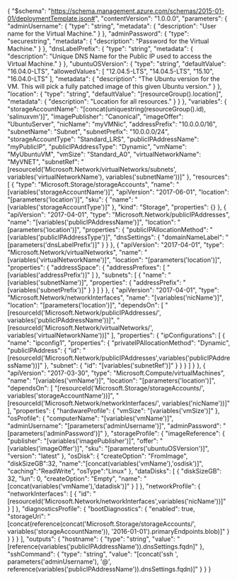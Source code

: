 {
    "$schema": "https://schema.management.azure.com/schemas/2015-01-01/deploymentTemplate.json#",
    "contentVersion": "1.0.0.0",
    "parameters": {
      "adminUsername": {
        "type": "string",
        "metadata": {
          "description": "User name for the Virtual Machine."
        }
      },
      "adminPassword": {
        "type": "securestring",
        "metadata": {
          "description": "Password for the Virtual Machine."
        }
      },
      "dnsLabelPrefix": {
        "type": "string",
        "metadata": {
          "description": "Unique DNS Name for the Public IP used to access the Virtual Machine."
        }
      },
      "ubuntuOSVersion": {
        "type": "string",
        "defaultValue": "16.04.0-LTS",
        "allowedValues": [
          "12.04.5-LTS",
          "14.04.5-LTS",
          "15.10",
          "16.04.0-LTS"
        ],
        "metadata": {
          "description": "The Ubuntu version for the VM. This will pick a fully patched image of this given Ubuntu version."
        }
      },
      "location": {
        "type": "string",
        "defaultValue": "[resourceGroup().location]",
        "metadata": {
          "description": "Location for all resources."
        }
      }
    },
    "variables": {
      "storageAccountName": "[concat(uniquestring(resourceGroup().id), 'salinuxvm')]",
      "imagePublisher": "Canonical",
      "imageOffer": "UbuntuServer",
      "nicName": "myVMNic",
      "addressPrefix": "10.0.0.0/16",
      "subnetName": "Subnet",
      "subnetPrefix": "10.0.0.0/24",
      "storageAccountType": "Standard_LRS",
      "publicIPAddressName": "myPublicIP",
      "publicIPAddressType": "Dynamic",
      "vmName": "MyUbuntuVM",
      "vmSize": "Standard_A0",
      "virtualNetworkName": "MyVNET",
      "subnetRef": "[resourceId('Microsoft.Network/virtualNetworks/subnets', variables('virtualNetworkName'), variables('subnetName'))]"
    },
    "resources": [
      {
        "type": "Microsoft.Storage/storageAccounts",
        "name": "[variables('storageAccountName')]",
        "apiVersion": "2017-06-01",
        "location": "[parameters('location')]",
        "sku": {
          "name": "[variables('storageAccountType')]"
        },
        "kind": "Storage",
        "properties": {}
      },
      {
        "apiVersion": "2017-04-01",
        "type": "Microsoft.Network/publicIPAddresses",
        "name": "[variables('publicIPAddressName')]",
        "location": "[parameters('location')]",
        "properties": {
          "publicIPAllocationMethod": "[variables('publicIPAddressType')]",
          "dnsSettings": {
            "domainNameLabel": "[parameters('dnsLabelPrefix')]"
          }
        }
      },
      {
        "apiVersion": "2017-04-01",
        "type": "Microsoft.Network/virtualNetworks",
        "name": "[variables('virtualNetworkName')]",
        "location": "[parameters('location')]",
        "properties": {
          "addressSpace": {
            "addressPrefixes": [
              "[variables('addressPrefix')]"
            ]
          },
          "subnets": [
            {
              "name": "[variables('subnetName')]",
              "properties": {
                "addressPrefix": "[variables('subnetPrefix')]"
              }
            }
          ]
        }
      },
      {
        "apiVersion": "2017-04-01",
        "type": "Microsoft.Network/networkInterfaces",
        "name": "[variables('nicName')]",
        "location": "[parameters('location')]",
        "dependsOn": [
          "[resourceId('Microsoft.Network/publicIPAddresses/', variables('publicIPAddressName'))]",
          "[resourceId('Microsoft.Network/virtualNetworks/', variables('virtualNetworkName'))]"
        ],
        "properties": {
          "ipConfigurations": [
            {
              "name": "ipconfig1",
              "properties": {
                "privateIPAllocationMethod": "Dynamic",
                "publicIPAddress": {
                  "id": "[resourceId('Microsoft.Network/publicIPAddresses',variables('publicIPAddressName'))]"
                },
                "subnet": {
                  "id": "[variables('subnetRef')]"
                }
              }
            }
          ]
        }
      },
      {
        "apiVersion": "2017-03-30",
        "type": "Microsoft.Compute/virtualMachines",
        "name": "[variables('vmName')]",
        "location": "[parameters('location')]",
        "dependsOn": [
          "[resourceId('Microsoft.Storage/storageAccounts/', variables('storageAccountName'))]",
          "[resourceId('Microsoft.Network/networkInterfaces/', variables('nicName'))]"
        ],
        "properties": {
          "hardwareProfile": {
            "vmSize": "[variables('vmSize')]"
          },
          "osProfile": {
            "computerName": "[variables('vmName')]",
            "adminUsername": "[parameters('adminUsername')]",
            "adminPassword": "[parameters('adminPassword')]"
          },
          "storageProfile": {
            "imageReference": {
              "publisher": "[variables('imagePublisher')]",
              "offer": "[variables('imageOffer')]",
              "sku": "[parameters('ubuntuOSVersion')]",
              "version": "latest"
            },
            "osDisk": {
              "createOption": "FromImage",
              "diskSizeGB":32,
              "name":"[concat(variables('vmName'),'osdisk')]",
              "caching":"ReadWrite",
              "osType":"Linux"
            },
            "dataDisks": [
              {
                "diskSizeGB": 32,
                "lun": 0,
                "createOption": "Empty",
                "name": "[concat(variables('vmName'),'datadisk')]"
              }
            ]
          },
          "networkProfile": {
            "networkInterfaces": [
              {
                "id": "[resourceId('Microsoft.Network/networkInterfaces',variables('nicName'))]"
              }
            ]
          },
          "diagnosticsProfile": {
            "bootDiagnostics": {
              "enabled": true,
              "storageUri": "[concat(reference(concat('Microsoft.Storage/storageAccounts/', variables('storageAccountName')), '2016-01-01').primaryEndpoints.blob)]"
            }
          }
        }
      }
    ],
    "outputs": {
      "hostname": {
        "type": "string",
        "value": "[reference(variables('publicIPAddressName')).dnsSettings.fqdn]"
      },
      "sshCommand": {
        "type": "string",
        "value": "[concat('ssh ', parameters('adminUsername'), '@', reference(variables('publicIPAddressName')).dnsSettings.fqdn)]"
      }
    }
  }
